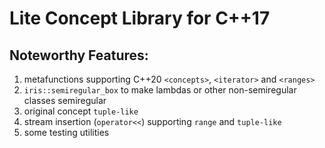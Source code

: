 # Lite Concept Library for C++17
## Noteworthy Features:
1. metafunctions supporting C++20 `<concepts>`, `<iterator>` and `<ranges>`
1. `iris::semiregular_box` to make lambdas or other non-semiregular classes semiregular
1. original concept `tuple-like`
1. stream insertion (`operator<<`) supporting `range` and `tuple-like`
1. some testing utilities
